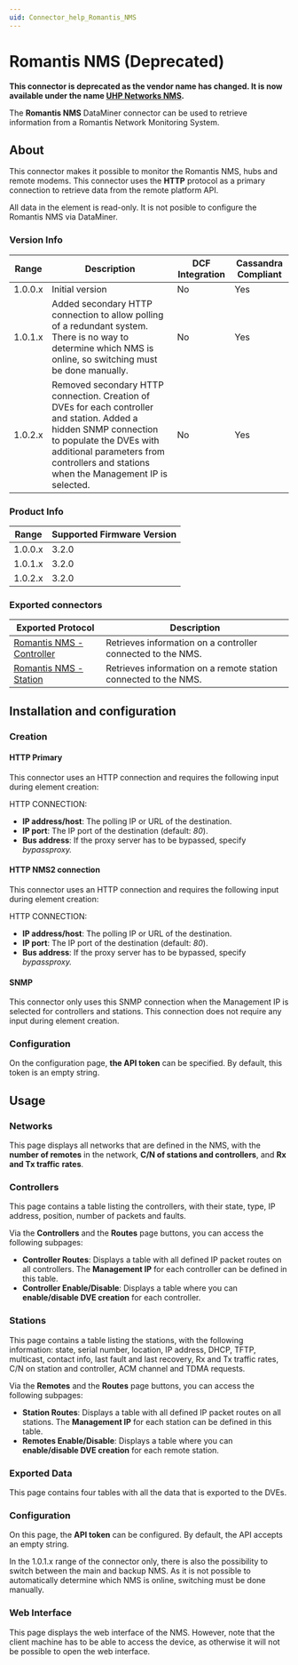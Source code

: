 ```yaml
---
uid: Connector_help_Romantis_NMS
---
```


# Romantis NMS (Deprecated)

**This connector is deprecated as the vendor name has changed. It is now available under the name [UHP Networks NMS](xref:Connector_help_UHP_Networks_NMS).**

The **Romantis NMS** DataMiner connector can be used to retrieve information from a Romantis Network Monitoring System.

## About

This connector makes it possible to monitor the Romantis NMS, hubs and remote modems. This connector uses the **HTTP** protocol as a primary connection to retrieve data from the remote platform API.

All data in the element is read-only. It is not posible to configure the Romantis NMS via DataMiner.

### Version Info

| **Range** | **Description**                                                                                                                                                                                                                       | **DCF Integration** | **Cassandra Compliant** |
|------------------|---------------------------------------------------------------------------------------------------------------------------------------------------------------------------------------------------------------------------------------|---------------------|-------------------------|
| 1.0.0.x          | Initial version                                                                                                                                                                                                                       | No                  | Yes                     |
| 1.0.1.x          | Added secondary HTTP connection to allow polling of a redundant system. There is no way to determine which NMS is online, so switching must be done manually.                                                                         | No                  | Yes                     |
| 1.0.2.x          | Removed secondary HTTP connection. Creation of DVEs for each controller and station. Added a hidden SNMP connection to populate the DVEs with additional parameters from controllers and stations when the Management IP is selected. | No                  | Yes                     |

### Product Info

| Range | Supported Firmware Version |
|------------------|-----------------------------|
| 1.0.0.x          | 3.2.0                       |
| 1.0.1.x          | 3.2.0                       |
| 1.0.2.x          | 3.2.0                       |

### Exported connectors

| **Exported Protocol**                                                            | **Description**                                                 |
|----------------------------------------------------------------------------------|-----------------------------------------------------------------|
| [Romantis NMS - Controller](xref:Connector_help_Romantis_NMS_-_Controller) | Retrieves information on a controller connected to the NMS.     |
| [Romantis NMS - Station](xref:Connector_help_Romantis_NMS_-_Station)       | Retrieves information on a remote station connected to the NMS. |

## Installation and configuration

### Creation

#### HTTP Primary

This connector uses an HTTP connection and requires the following input during element creation:

HTTP CONNECTION:

- **IP address/host**: The polling IP or URL of the destination.
- **IP port**: The IP port of the destination (default: *80*).
- **Bus address**: If the proxy server has to be bypassed, specify *bypassproxy.*

#### HTTP NMS2 connection

This connector uses an HTTP connection and requires the following input during element creation:

HTTP CONNECTION:

- **IP address/host**: The polling IP or URL of the destination.
- **IP port**: The IP port of the destination (default: *80*).
- **Bus address**: If the proxy server has to be bypassed, specify *bypassproxy.*

#### SNMP

This connector only uses this SNMP connection when the Management IP is selected for controllers and stations. This connection does not require any input during element creation.

### Configuration

On the configuration page, **the API token** can be specified. By default, this token is an empty string.

## Usage

### Networks

This page displays all networks that are defined in the NMS, with the **number of remotes** in the network, **C/N of stations and controllers**, and **Rx and Tx traffic** **rates**.

### Controllers

This page contains a table listing the controllers, with their state, type, IP address, position, number of packets and faults.

Via the **Controllers** and the **Routes** page buttons, you can access the following subpages:

- **Controller Routes**: Displays a table with all defined IP packet routes on all controllers. The **Management IP** for each controller can be defined in this table.
- **Controller Enable/Disable**: Displays a table where you can **enable/disable DVE creation** for each controller.

### Stations

This page contains a table listing the stations, with the following information: state, serial number, location, IP address, DHCP, TFTP, multicast, contact info, last fault and last recovery, Rx and Tx traffic rates, C/N on station and controller, ACM channel and TDMA requests.

Via the **Remotes** and the **Routes** page buttons, you can access the following subpages:

- **Station Routes**: Displays a table with all defined IP packet routes on all stations. The **Management IP** for each station can be defined in this table.
- **Remotes Enable/Disable**: Displays a table where you can **enable/disable DVE creation** for each remote station.

### Exported Data

This page contains four tables with all the data that is exported to the DVEs.

### Configuration

On this page, the **API token** can be configured. By default, the API accepts an empty string.

In the 1.0.1.x range of the connector only, there is also the possibility to switch between the main and backup NMS. As it is not possible to automatically determine which NMS is online, switching must be done manually.

### Web Interface

This page displays the web interface of the NMS. However, note that the client machine has to be able to access the device, as otherwise it will not be possible to open the web interface.
